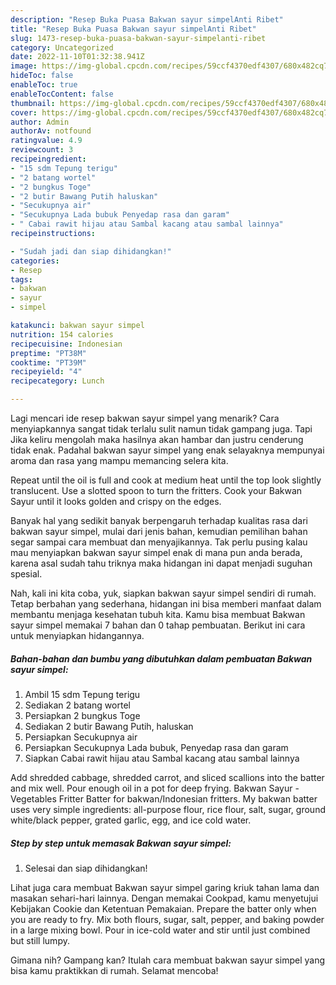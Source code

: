 ```yaml
---
description: "Resep Buka Puasa Bakwan sayur simpelAnti Ribet"
title: "Resep Buka Puasa Bakwan sayur simpelAnti Ribet"
slug: 1473-resep-buka-puasa-bakwan-sayur-simpelanti-ribet
category: Uncategorized
date: 2022-11-10T01:32:38.941Z
image: https://img-global.cpcdn.com/recipes/59ccf4370edf4307/680x482cq70/bakwan-sayur-simpel-foto-resep-utama.jpg
hideToc: false
enableToc: true
enableTocContent: false
thumbnail: https://img-global.cpcdn.com/recipes/59ccf4370edf4307/680x482cq70/bakwan-sayur-simpel-foto-resep-utama.jpg
cover: https://img-global.cpcdn.com/recipes/59ccf4370edf4307/680x482cq70/bakwan-sayur-simpel-foto-resep-utama.jpg
author: Admin
authorAv: notfound
ratingvalue: 4.9
reviewcount: 3
recipeingredient:
- "15 sdm Tepung terigu"
- "2 batang wortel"
- "2 bungkus Toge"
- "2 butir Bawang Putih haluskan"
- "Secukupnya air"
- "Secukupnya Lada bubuk Penyedap rasa dan garam"
- " Cabai rawit hijau atau Sambal kacang atau sambal lainnya"
recipeinstructions:

- "Sudah jadi dan siap dihidangkan!"
categories:
- Resep
tags:
- bakwan
- sayur
- simpel

katakunci: bakwan sayur simpel 
nutrition: 154 calories
recipecuisine: Indonesian
preptime: "PT38M"
cooktime: "PT39M"
recipeyield: "4"
recipecategory: Lunch

---
```



Lagi mencari ide resep bakwan sayur simpel yang menarik? Cara menyiapkannya sangat tidak terlalu sulit namun tidak gampang juga. Tapi Jika keliru mengolah maka hasilnya akan hambar dan justru cenderung tidak enak. Padahal bakwan sayur simpel yang enak selayaknya mempunyai aroma dan rasa yang mampu memancing selera kita.


Repeat until the oil is full and cook at medium heat until the top look slightly translucent. Use a slotted spoon to turn the fritters. Cook your Bakwan Sayur until it looks golden and crispy on the edges.

Banyak hal yang sedikit banyak berpengaruh terhadap kualitas rasa dari bakwan sayur simpel, mulai dari jenis bahan, kemudian pemilihan bahan segar sampai cara membuat dan menyajikannya. Tak perlu pusing kalau mau menyiapkan bakwan sayur simpel enak di mana pun anda berada, karena asal sudah tahu triknya maka hidangan ini dapat menjadi suguhan spesial.


Nah, kali ini kita coba, yuk, siapkan bakwan sayur simpel sendiri di rumah. Tetap berbahan yang sederhana, hidangan ini bisa memberi manfaat dalam membantu menjaga kesehatan tubuh kita. Kamu bisa membuat Bakwan sayur simpel memakai 7 bahan dan 0 tahap pembuatan. Berikut ini cara untuk menyiapkan hidangannya.

<!--inarticleads1-->

##### Bahan-bahan dan bumbu yang dibutuhkan dalam pembuatan Bakwan sayur simpel:

1. Ambil 15 sdm Tepung terigu
1. Sediakan 2 batang wortel
1. Persiapkan 2 bungkus Toge
1. Sediakan 2 butir Bawang Putih, haluskan
1. Persiapkan Secukupnya air
1. Persiapkan Secukupnya Lada bubuk, Penyedap rasa dan garam
1. Siapkan  Cabai rawit hijau atau Sambal kacang atau sambal lainnya


Add shredded cabbage, shredded carrot, and sliced scallions into the batter and mix well. Pour enough oil in a pot for deep frying. Bakwan Sayur - Vegetables Fritter Batter for bakwan/Indonesian fritters. My bakwan batter uses very simple ingredients: all-purpose flour, rice flour, salt, sugar, ground white/black pepper, grated garlic, egg, and ice cold water. 

<!--inarticleads2-->

##### Step by step untuk memasak Bakwan sayur simpel:


1. Selesai dan siap dihidangkan!

Lihat juga cara membuat Bakwan sayur simpel garing kriuk tahan lama dan masakan sehari-hari lainnya. Dengan memakai Cookpad, kamu menyetujui Kebijakan Cookie dan Ketentuan Pemakaian. Prepare the batter only when you are ready to fry. Mix both flours, sugar, salt, pepper, and baking powder in a large mixing bowl. Pour in ice-cold water and stir until just combined but still lumpy. 

Gimana nih? Gampang kan? Itulah cara membuat bakwan sayur simpel yang bisa kamu praktikkan di rumah. Selamat mencoba!
